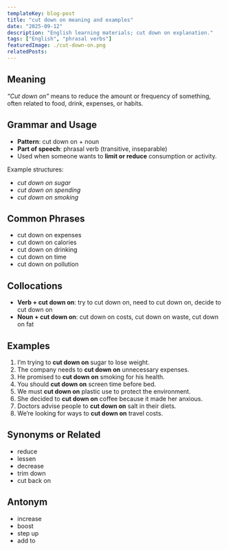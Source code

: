 ```yaml
---
templateKey: blog-post
title: "cut down on meaning and examples"
date: "2025-09-12"
description: "English learning materials; cut down on explanation."
tags: ["English", "phrasal verbs"]
featuredImage: ./cut-down-on.png
relatedPosts:
---
```


## Meaning

_“Cut down on”_ means to reduce the amount or frequency of something, often related to food, drink, expenses, or habits.

## Grammar and Usage

- **Pattern**: cut down on + noun
- **Part of speech**: phrasal verb (transitive, inseparable)
- Used when someone wants to **limit or reduce** consumption or activity.

Example structures:

- _cut down on sugar_
- _cut down on spending_
- _cut down on smoking_

## Common Phrases

- cut down on expenses
- cut down on calories
- cut down on drinking
- cut down on time
- cut down on pollution

## Collocations

- **Verb + cut down on**: try to cut down on, need to cut down on, decide to cut down on
- **Noun + cut down on**: cut down on costs, cut down on waste, cut down on fat

## Examples

1. I’m trying to **cut down on** sugar to lose weight.
2. The company needs to **cut down on** unnecessary expenses.
3. He promised to **cut down on** smoking for his health.
4. You should **cut down on** screen time before bed.
5. We must **cut down on** plastic use to protect the environment.
6. She decided to **cut down on** coffee because it made her anxious.
7. Doctors advise people to **cut down on** salt in their diets.
8. We’re looking for ways to **cut down on** travel costs.

## Synonyms or Related

- reduce
- lessen
- decrease
- trim down
- cut back on

## Antonym

- increase
- boost
- step up
- add to
